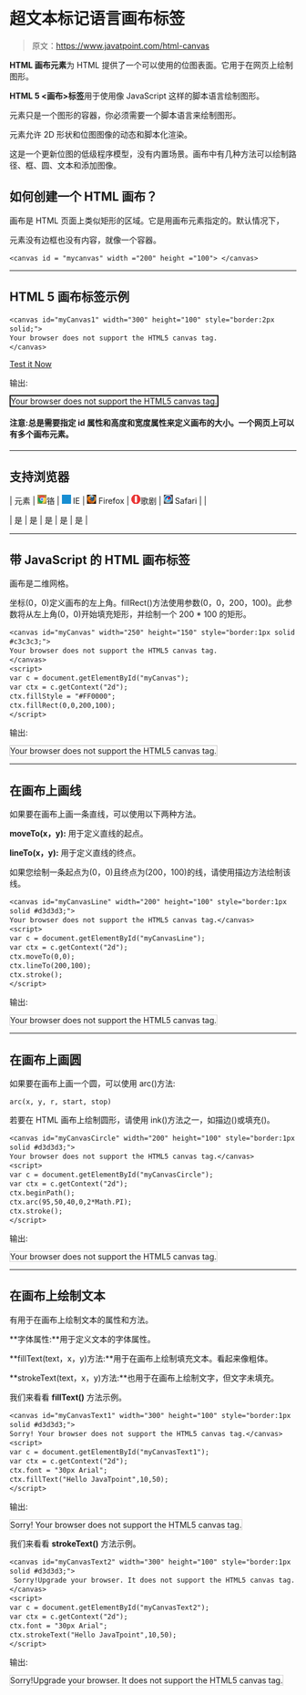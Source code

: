 # 超文本标记语言画布标签

> 原文：<https://www.javatpoint.com/html-canvas>

**HTML 画布元素**为 HTML 提供了一个可以使用的位图表面。它用于在网页上绘制图形。

**HTML 5 <画布>标签**用于使用像 JavaScript 这样的脚本语言绘制图形。

<canvas>元素只是一个图形的容器，你必须需要一个脚本语言来绘制图形。

<canvas>元素允许 2D 形状和位图图像的动态和脚本化渲染。</canvas>

</canvas>

这是一个更新位图的低级程序模型，没有内置场景。画布中有几种方法可以绘制路径、框、圆、文本和添加图像。

## 如何创建一个 HTML 画布？

画布是 HTML 页面上类似矩形的区域。它是用画布元素指定的。默认情况下，

<canvas>元素没有边框也没有内容，就像一个容器。</canvas>

```
<canvas id = "mycanvas" width ="200" height ="100"> </canvas>

```

* * *

## HTML 5 画布标签示例

```
<canvas id="myCanvas1" width="300" height="100" style="border:2px solid;">
Your browser does not support the HTML5 canvas tag.
</canvas>

```

[Test it Now](https://www.javatpoint.com/oprweb/test.jsp?filename=htmlcanvas1)

输出:

<canvas id="myCanvas1" width="300" height="100" style="border:2px solid;">Your browser does not support the HTML5 canvas tag.</canvas>

#### 注意:总是需要指定 id 属性和高度和宽度属性来定义画布的大小。一个网页上可以有多个画布元素。

* * *

## 支持浏览器

| 元素 | ![chrome browser](img/4fbdc93dc2016c5049ed108e7318df19.png)铬 | ![ie browser](img/83dd23df1fe8373fd5bf054b2c1dd88b.png) IE | ![firefox browser](img/4f001fff393888a8a807ed29b28145d1.png) Firefox | ![opera browser](img/6cad4a592cc69a052056a0577b4aac65.png)歌剧 | ![safari browser](img/a0f6a9711a92203c5dc5c127fe9c9fca.png) Safari |
| 

<canvas></canvas>

 | 是 | 是 | 是 | 是 | 是 |

* * *

## 带 JavaScript 的 HTML 画布标签

画布是二维网格。

坐标(0，0)定义画布的左上角。fillRect()方法使用参数(0，0，200，100)。此参数将从左上角(0，0)开始填充矩形，并绘制一个 200 * 100 的矩形。

```
<canvas id="myCanvas" width="250" height="150" style="border:1px solid #c3c3c3;">
Your browser does not support the HTML5 canvas tag.
</canvas>
<script>
var c = document.getElementById("myCanvas");
var ctx = c.getContext("2d");
ctx.fillStyle = "#FF0000";
ctx.fillRect(0,0,200,100);
</script>

```

输出:

<canvas id="myCanvas" width="250" height="150" style="border:1px solid #c3c3c3;">Your browser does not support the HTML5 canvas tag.</canvas>

* * *

## 在画布上画线

如果要在画布上画一条直线，可以使用以下两种方法。

**moveTo(x，y):** 用于定义直线的起点。

**lineTo(x，y):** 用于定义直线的终点。

如果您绘制一条起点为(0，0)且终点为(200，100)的线，请使用描边方法绘制该线。

```
<canvas id="myCanvasLine" width="200" height="100" style="border:1px solid #d3d3d3;">
Your browser does not support the HTML5 canvas tag.</canvas>
<script>
var c = document.getElementById("myCanvasLine");
var ctx = c.getContext("2d");
ctx.moveTo(0,0);
ctx.lineTo(200,100);
ctx.stroke();
</script>

```

输出:

<canvas id="myCanvasLine" width="200" height="100" style="border:1px solid #d3d3d3;">Your browser does not support the HTML5 canvas tag.</canvas>

* * *

## 在画布上画圆

如果要在画布上画一个圆，可以使用 arc()方法:

```
arc(x, y, r, start, stop) 

```

若要在 HTML 画布上绘制圆形，请使用 ink()方法之一，如描边()或填充()。

```
<canvas id="myCanvasCircle" width="200" height="100" style="border:1px solid #d3d3d3;">
Your browser does not support the HTML5 canvas tag.</canvas>
<script>
var c = document.getElementById("myCanvasCircle");
var ctx = c.getContext("2d");
ctx.beginPath();
ctx.arc(95,50,40,0,2*Math.PI);
ctx.stroke();
</script>

```

输出:

<canvas id="myCanvasCircle" width="200" height="100" style="border:1px solid #d3d3d3;">Your browser does not support the HTML5 canvas tag.</canvas>

* * *

## 在画布上绘制文本

有用于在画布上绘制文本的属性和方法。

**字体属性:**用于定义文本的字体属性。

**fillText(text，x，y)方法:**用于在画布上绘制填充文本。看起来像粗体。

**strokeText(text，x，y)方法:**也用于在画布上绘制文字，但文字未填充。

我们来看看 **fillText()** 方法示例。

```
<canvas id="myCanvasText1" width="300" height="100" style="border:1px solid #d3d3d3;">
Sorry! Your browser does not support the HTML5 canvas tag.</canvas>
<script>
var c = document.getElementById("myCanvasText1");
var ctx = c.getContext("2d");
ctx.font = "30px Arial";
ctx.fillText("Hello JavaTpoint",10,50);
</script>

```

输出:

<canvas id="myCanvasText1" width="300" height="100" style="border:1px solid #d3d3d3;">Sorry! Your browser does not support the HTML5 canvas tag.</canvas>

我们来看看 **strokeText()** 方法示例。

```
<canvas id="myCanvasText2" width="300" height="100" style="border:1px solid #d3d3d3;">
 Sorry!Upgrade your browser. It does not support the HTML5 canvas tag.</canvas>
<script>
var c = document.getElementById("myCanvasText2");
var ctx = c.getContext("2d");
ctx.font = "30px Arial";
ctx.strokeText("Hello JavaTpoint",10,50);
</script>

```

输出:

<canvas id="myCanvasText2" width="300" height="100" style="border:1px solid #d3d3d3;">Sorry!Upgrade your browser. It does not support the HTML5 canvas tag.</canvas>